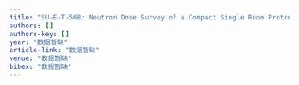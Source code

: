 ```yaml
---
title: "SU‐E‐T‐568: Neutron Dose Survey of a Compact Single Room Proton Machine"
authors: []
authors-key: []
year: "数据暂缺"
article-link: "数据暂缺"
venue: "数据暂缺"
bibex: "数据暂缺"
---
```

